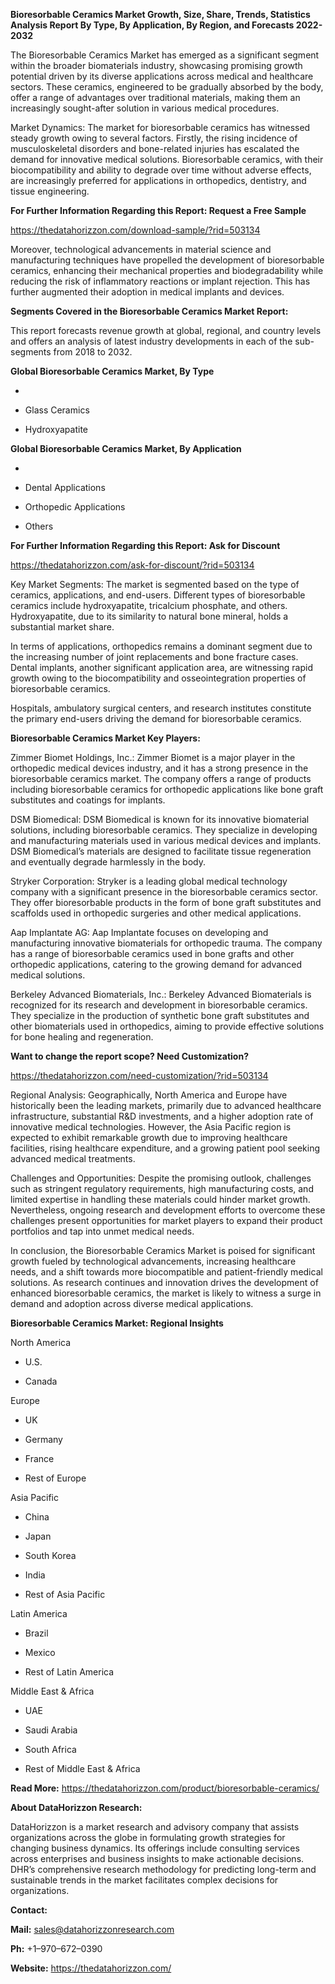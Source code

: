 **Bioresorbable Ceramics Market Growth, Size, Share, Trends, Statistics
Analysis Report By Type, By Application, By Region, and Forecasts
2022-2032**

The Bioresorbable Ceramics Market has emerged as a significant segment
within the broader biomaterials industry, showcasing promising growth
potential driven by its diverse applications across medical and
healthcare sectors. These ceramics, engineered to be gradually absorbed
by the body, offer a range of advantages over traditional materials,
making them an increasingly sought-after solution in various medical
procedures.

Market Dynamics: The market for bioresorbable ceramics has witnessed
steady growth owing to several factors. Firstly, the rising incidence of
musculoskeletal disorders and bone-related injuries has escalated the
demand for innovative medical solutions. Bioresorbable ceramics, with
their biocompatibility and ability to degrade over time without adverse
effects, are increasingly preferred for applications in orthopedics,
dentistry, and tissue engineering.

**For Further Information Regarding this Report: Request a Free Sample**

<https://thedatahorizzon.com/download-sample/?rid=503134>

Moreover, technological advancements in material science and
manufacturing techniques have propelled the development of bioresorbable
ceramics, enhancing their mechanical properties and biodegradability
while reducing the risk of inflammatory reactions or implant rejection.
This has further augmented their adoption in medical implants and
devices.

**Segments Covered in the Bioresorbable Ceramics Market Report:**

This report forecasts revenue growth at global, regional, and country
levels and offers an analysis of latest industry developments in each of
the sub-segments from 2018 to 2032.

**Global Bioresorbable Ceramics Market, By Type**

-   

-   Glass Ceramics

-   Hydroxyapatite

**Global Bioresorbable Ceramics Market, By Application**

-   

-   Dental Applications

-   Orthopedic Applications

-   Others

**For Further Information Regarding this Report: Ask for Discount**

<https://thedatahorizzon.com/ask-for-discount/?rid=503134>

Key Market Segments: The market is segmented based on the type of
ceramics, applications, and end-users. Different types of bioresorbable
ceramics include hydroxyapatite, tricalcium phosphate, and others.
Hydroxyapatite, due to its similarity to natural bone mineral, holds a
substantial market share.

In terms of applications, orthopedics remains a dominant segment due to
the increasing number of joint replacements and bone fracture cases.
Dental implants, another significant application area, are witnessing
rapid growth owing to the biocompatibility and osseointegration
properties of bioresorbable ceramics.

Hospitals, ambulatory surgical centers, and research institutes
constitute the primary end-users driving the demand for bioresorbable
ceramics.

**Bioresorbable Ceramics Market Key Players:**

Zimmer Biomet Holdings, Inc.: Zimmer Biomet is a major player in the
orthopedic medical devices industry, and it has a strong presence in the
bioresorbable ceramics market. The company offers a range of products
including bioresorbable ceramics for orthopedic applications like bone
graft substitutes and coatings for implants.

DSM Biomedical: DSM Biomedical is known for its innovative biomaterial
solutions, including bioresorbable ceramics. They specialize in
developing and manufacturing materials used in various medical devices
and implants. DSM Biomedical’s materials are designed to facilitate
tissue regeneration and eventually degrade harmlessly in the body.

Stryker Corporation: Stryker is a leading global medical technology
company with a significant presence in the bioresorbable ceramics
sector. They offer bioresorbable products in the form of bone graft
substitutes and scaffolds used in orthopedic surgeries and other medical
applications.

Aap Implantate AG: Aap Implantate focuses on developing and
manufacturing innovative biomaterials for orthopedic trauma. The company
has a range of bioresorbable ceramics used in bone grafts and other
orthopedic applications, catering to the growing demand for advanced
medical solutions.

Berkeley Advanced Biomaterials, Inc.: Berkeley Advanced Biomaterials is
recognized for its research and development in bioresorbable ceramics.
They specialize in the production of synthetic bone graft substitutes
and other biomaterials used in orthopedics, aiming to provide effective
solutions for bone healing and regeneration.

**Want to change the report scope? Need Customization?**

<https://thedatahorizzon.com/need-customization/?rid=503134>

Regional Analysis: Geographically, North America and Europe have
historically been the leading markets, primarily due to advanced
healthcare infrastructure, substantial R&D investments, and a higher
adoption rate of innovative medical technologies. However, the Asia
Pacific region is expected to exhibit remarkable growth due to improving
healthcare facilities, rising healthcare expenditure, and a growing
patient pool seeking advanced medical treatments.

Challenges and Opportunities: Despite the promising outlook, challenges
such as stringent regulatory requirements, high manufacturing costs, and
limited expertise in handling these materials could hinder market
growth. Nevertheless, ongoing research and development efforts to
overcome these challenges present opportunities for market players to
expand their product portfolios and tap into unmet medical needs.

In conclusion, the Bioresorbable Ceramics Market is poised for
significant growth fueled by technological advancements, increasing
healthcare needs, and a shift towards more biocompatible and
patient-friendly medical solutions. As research continues and innovation
drives the development of enhanced bioresorbable ceramics, the market is
likely to witness a surge in demand and adoption across diverse medical
applications.

**Bioresorbable Ceramics Market: Regional Insights**

North America

-   U.S.

-   Canada

Europe

-   UK

-   Germany

-   France

-   Rest of Europe

Asia Pacific

-   China

-   Japan

-   South Korea

-   India

-   Rest of Asia Pacific

Latin America

-   Brazil

-   Mexico

-   Rest of Latin America

Middle East & Africa

-   UAE

-   Saudi Arabia

-   South Africa

-   Rest of Middle East & Africa

**Read More:**
<https://thedatahorizzon.com/product/bioresorbable-ceramics/>

**About DataHorizzon Research:**

DataHorizzon is a market research and advisory company that assists
organizations across the globe in formulating growth strategies for
changing business dynamics. Its offerings include consulting services
across enterprises and business insights to make actionable decisions.
DHR’s comprehensive research methodology for predicting long-term and
sustainable trends in the market facilitates complex decisions for
organizations.

**Contact:**

**Mail:** <sales@datahorizzonresearch.com>

**Ph:** +1–970–672–0390

**Website:** <https://thedatahorizzon.com/>
